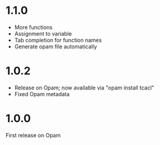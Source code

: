 
# 1.1.0

* More functions
* Assignment to variable
* Tab completion for function names
* Generate opam file automatically

# 1.0.2

* Release on Opam; now available via "opam install tcacl"
* Fixed Opam metadata

# 1.0.0

First release on Opam
